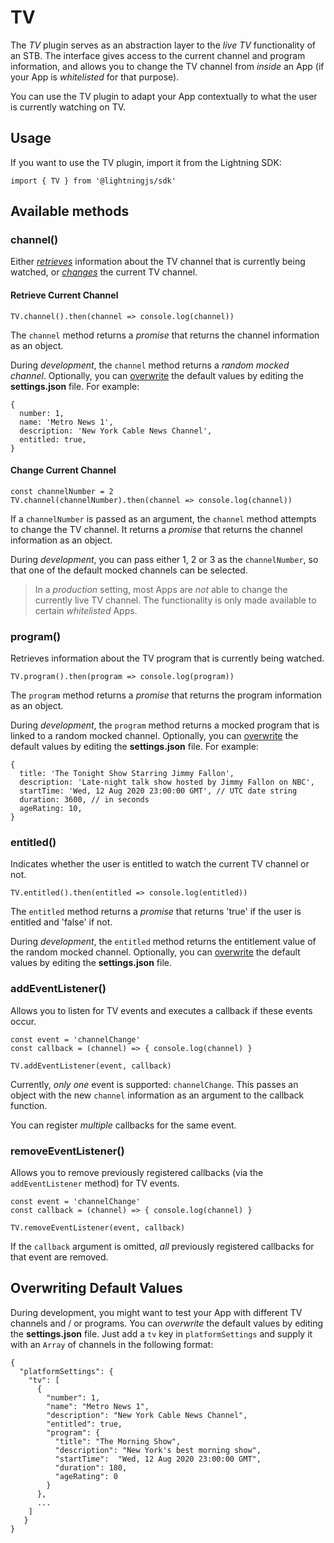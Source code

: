 # TV

The *TV* plugin serves as an abstraction layer to the *live TV* functionality of an STB. The interface gives access to the current channel
and program information, and allows you to change the TV channel from *inside* an App (if your App is *whitelisted* for that purpose).

You can use the TV plugin to adapt your App contextually to what the user is currently watching on TV.

## Usage

If you want to use the TV plugin, import it from the Lightning SDK:

```
import { TV } from '@lightningjs/sdk'
```

## Available methods

### channel()

Either *[retrieves](#retrieve-current-channel)* information about the TV channel that is currently being watched, or *[changes](#change-current-channel)* the current TV channel.

#### Retrieve Current Channel

```
TV.channel().then(channel => console.log(channel))
```

The `channel` method returns a *promise* that returns the channel information as an object.

During *development*, the `channel` method returns a *random mocked channel*. Optionally, you can [overwrite](#overwriting-default-values) the default values by editing the **settings.json** file. For example:

```
{
  number: 1,
  name: 'Metro News 1',
  description: 'New York Cable News Channel',
  entitled: true,
}
```

#### Change Current Channel

```
const channelNumber = 2
TV.channel(channelNumber).then(channel => console.log(channel))
```

If a `channelNumber` is passed as an argument, the `channel` method attempts to change the TV channel.
It returns a *promise* that returns the channel information as an object.

During *development*, you can pass either 1, 2 or 3 as the `channelNumber`, so that one of the default mocked channels can be selected.

> In a *production* setting, most Apps are *not* able to change the currently live TV channel. The functionality is only
made available to certain *whitelisted* Apps.

### program()

Retrieves information about the TV program that is currently being watched.

```
TV.program().then(program => console.log(program))
```

The `program` method returns a *promise* that returns the program information as an object.

During *development*, the `program` method returns a mocked program that is linked to a random mocked channel. Optionally, you can [overwrite](#overwriting-default-values) the default values by editing the **settings.json** file. For example:

```
{
  title: 'The Tonight Show Starring Jimmy Fallon',
  description: 'Late-night talk show hosted by Jimmy Fallon on NBC',
  startTime: 'Wed, 12 Aug 2020 23:00:00 GMT', // UTC date string
  duration: 3600, // in seconds
  ageRating: 10,
}
```

### entitled()

Indicates whether the user is entitled to watch the current TV channel or not.

```
TV.entitled().then(entitled => console.log(entitled))
```

The `entitled` method returns a *promise* that returns 'true' if the user is entitled and 'false' if not.

During *development*, the `entitled` method returns the entitlement value of the random mocked channel. Optionally, you can [overwrite](#overwriting-default-values) the default values by editing the **settings.json** file.

### addEventListener()

Allows you to listen for TV events and executes a callback if these events occur.

```
const event = 'channelChange'
const callback = (channel) => { console.log(channel) }

TV.addEventListener(event, callback)
```

Currently, *only one* event is supported: `channelChange`. This passes an object with the new `channel` information as an argument to the callback function.

You can register *multiple* callbacks for the same event.

### removeEventListener()

Allows you to remove previously registered callbacks  (via the `addEventListener` method) for TV events.

```
const event = 'channelChange'
const callback = (channel) => { console.log(channel) }

TV.removeEventListener(event, callback)
```

If the `callback` argument is omitted, *all* previously registered callbacks for that event are removed.

## Overwriting Default Values

During development, you might want to test your App with different TV channels and / or programs.
You can *overwrite* the default values by editing the **settings.json** file.
Just add a `tv` key in `platformSettings` and supply it with an `Array` of channels in the following format:

```
{
  "platformSettings": {
    "tv": [
      {
        "number": 1,
        "name": "Metro News 1",
        "description": "New York Cable News Channel",
        "entitled": true,
        "program": {
          "title": "The Morning Show",
          "description": "New York's best morning show",
          "startTime":  "Wed, 12 Aug 2020 23:00:00 GMT",
          "duration": 180,
          "ageRating": 0
        }
      },
      ...
    ]
   }
}
```
